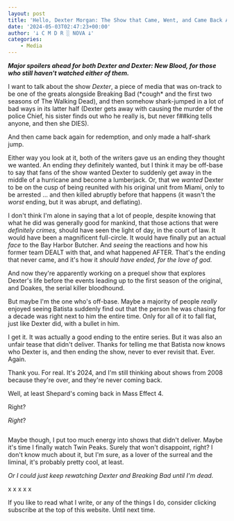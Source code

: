 ```yaml
---
layout: post
title: 'Hello, Dexter Morgan: The Show that Came, Went, and Came Back Again'
date: '2024-05-03T02:47:23+00:00'
author: '𐕣 C M D R ░ NOVA 𐕣'
categories:
    - Media
---
```


<!-- wp:paragraph -->
<p><strong><em>Major spoilers ahead for both Dexter and Dexter: New Blood, for those who still haven't watched either of them.</em></strong></p>
<!-- /wp:paragraph -->

<!-- wp:paragraph -->
<p>I want to talk about the show <em>Dexter</em>, a piece of media that was on-track to be one of the greats alongside Breaking Bad (*cough* and the first two seasons of The Walking Dead), and then somehow shark-jumped in a lot of bad ways in its latter half (Dexter gets away with causing the murder of the police Chief, his sister finds out who he really is, but never f##king tells anyone, and then she DIES).</p>
<!-- /wp:paragraph -->

<!-- wp:paragraph -->
<p>And then came back again for redemption, and only made a half-shark jump.</p>
<!-- /wp:paragraph -->

<!-- wp:paragraph -->
<p>Either way you look at it, both of the writers gave us an ending they thought we wanted. An ending <em>they</em> definitely wanted, but I think it may be off-base to say that fans of the show wanted Dexter to suddenly get away in the middle of a hurricane and become a lumberjack. Or, that we <em>wanted</em> Dexter to be on the cusp of being reunited with his original unit from Miami, only to be arrested ... and then killed abruptly before that happens (it wasn't the <em>worst</em> ending, but it was abrupt, and deflating).</p>
<!-- /wp:paragraph -->

<!-- wp:paragraph -->
<p>I don't think I'm alone in saying that a lot of people, despite knowing that what he did was generally good for mankind, that those actions that were <em>definitely crimes, </em>should have seen the light of day, in the court of law. It would have been a magnificent full-circle. It would have finally put an actual <em>face</em> to the Bay Harbor Butcher. And <em>seeing</em> the reactions and how his former team DEALT with that, and what happened AFTER. That's the ending that never came, and it's how it <em>should have ended, for the love of god.</em></p>
<!-- /wp:paragraph -->

<!-- wp:paragraph -->
<p>And now they're apparently working on a prequel show that explores Dexter's life before the events leading up to the first season of the original, and Doakes, the serial killer bloodhound.</p>
<!-- /wp:paragraph -->

<!-- wp:paragraph -->
<p>But maybe I'm the one who's off-base. Maybe a majority of people <em>really</em> enjoyed seeing Batista suddenly find out that the person he was chasing for a decade was right next to him the entire time. Only for all of it to fall flat, just like Dexter did, with a bullet in him.</p>
<!-- /wp:paragraph -->

<!-- wp:paragraph -->
<p>I get it. It was actually a good ending to the entire series. But it was also an unfair tease that didn't deliver. Thanks for telling me that Batista now knows who Dexter is, and then ending the show, never to ever revisit that. Ever. Again.</p>
<!-- /wp:paragraph -->

<!-- wp:paragraph -->
<p>Thank you. For real. It's 2024, and I'm still thinking about shows from 2008 because they're over, and they're never coming back.</p>
<!-- /wp:paragraph -->

<!-- wp:paragraph -->
<p>Well, at least Shepard's coming back in Mass Effect 4.</p>
<!-- /wp:paragraph -->

<!-- wp:paragraph -->
<p>Right?</p>
<!-- /wp:paragraph -->

<!-- wp:paragraph -->
<p><em>Right</em>?</p>
<!-- /wp:paragraph -->

<!-- wp:image {"id":1317,"sizeSlug":"full","linkDestination":"none","align":"center"} -->
<figure class="wp-block-image aligncenter size-full"><img src="https://cmdr-nova.online/wp-content/uploads/2024/05/tumblr_555e3d0ab8922eb9bab8734b473a9a45_6ecbb70e_500.gif" alt="" class="wp-image-1317"/></figure>
<!-- /wp:image -->

<!-- wp:paragraph -->
<p>Maybe though, I put too much energy into shows that didn't deliver. Maybe it's time I finally watch Twin Peaks. Surely that won't disappoint, right? I don't know much about it, but I'm sure, as a lover of the surreal and the liminal, it's probably pretty cool, at least.</p>
<!-- /wp:paragraph -->

<!-- wp:paragraph -->
<p><em>Or I could just keep rewatching Dexter and Breaking Bad until I'm dead.</em></p>
<!-- /wp:paragraph -->

<!-- wp:paragraph -->
<p>x x x x x</p>
<!-- /wp:paragraph -->

<!-- wp:paragraph -->
<p>If you like to read what I write, or any of the things I do, consider clicking subscribe at the top of this website. Until next time.</p>
<!-- /wp:paragraph -->